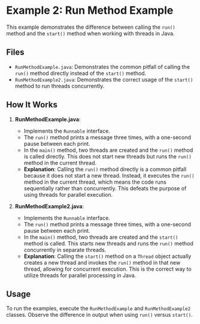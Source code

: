# Example 2: Run Method Example

This example demonstrates the difference between calling the `run()` method and the `start()` method when working with threads in Java.

## Files

- `RunMethodExample.java`: Demonstrates the common pitfall of calling the `run()` method directly instead of the `start()` method.
- `RunMethodExample2.java`: Demonstrates the correct usage of the `start()` method to run threads concurrently.

## How It Works

1. **RunMethodExample.java**:
    - Implements the `Runnable` interface.
    - The `run()` method prints a message three times, with a one-second pause between each print.
    - In the `main()` method, two threads are created and the `run()` method is called directly. This does not start new threads but runs the `run()` method in the current thread.
    - **Explanation**: Calling the `run()` method directly is a common pitfall because it does not start a new thread. Instead, it executes the `run()` method in the current thread, which means the code runs sequentially rather than concurrently. This defeats the purpose of using threads for parallel execution.

2. **RunMethodExample2.java**:
    - Implements the `Runnable` interface.
    - The `run()` method prints a message three times, with a one-second pause between each print.
    - In the `main()` method, two threads are created and the `start()` method is called. This starts new threads and runs the `run()` method concurrently in separate threads.
    - **Explanation**: Calling the `start()` method on a `Thread` object actually creates a new thread and invokes the `run()` method in that new thread, allowing for concurrent execution. This is the correct way to utilize threads for parallel processing in Java.

## Usage

To run the examples, execute the `RunMethodExample` and `RunMethodExample2` classes. Observe the difference in output when using `run()` versus `start()`.